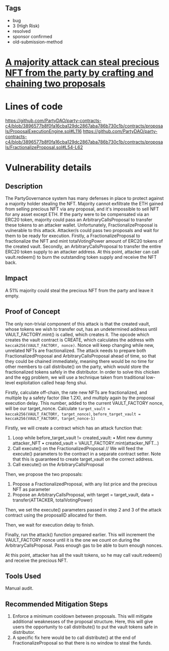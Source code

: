 ## Tags

- bug
- 3 (High Risk)
- resolved
- sponsor confirmed
- old-submission-method

# [ A majority attack can steal precious NFT from the party by crafting and chaining two proposals](https://github.com/code-423n4/2022-09-party-findings/issues/277) 

# Lines of code

https://github.com/PartyDAO/party-contracts-c4/blob/3896577b8f0fa16cba129dc2867aba786b730c1b/contracts/proposals/ProposalExecutionEngine.sol#L116
https://github.com/PartyDAO/party-contracts-c4/blob/3896577b8f0fa16cba129dc2867aba786b730c1b/contracts/proposals/FractionalizeProposal.sol#L54-L62


# Vulnerability details

## Description
The PartyGovernance system has many defenses in place to protect against a majority holder stealing the NFT. Majority cannot exfiltrate the ETH gained from selling precious NFT via any proposal, and it's impossible to sell NFT for any asset except ETH. If the party were to be compensated via an ERC20 token, majority could pass an ArbitraryCallsProposal to transfer these tokens to an attacker wallet. Unfortunately, FractionalizeProposal is vulnerable to this attack. Attacker/s could pass two proposals and wait for them to be ready for execution. Firstly, a FractionalizeProposal to fractionalize the NFT and mint totalVotingPower amount of ERC20 tokens of the created vault. Secondly, an ArbitraryCallsProposal to transfer the entire ERC20 token supply to an attacker address. At this point, attacker can call vault.redeem() to burn the outstanding token supply and receive the NFT back.

## Impact
A 51% majority could steal the precious NFT from the party and leave it empty.

## Proof of Concept
The only non-trivial component of this attack is that the created vault, whose tokens we wish to transfer out, has an undetermined address until VAULT_FACTORY.mint() is called, which creates it. The opcode which creates the vault contract is CREATE, which calculates the address with ```keccak256(VAULT_FACTORY, nonce)```. Nonce will keep changing while new, unrelated NFTs are fractionalized. The attack needs to prepare both FractionalizedProposal and ArbitraryCallsProposal ahead of time, so that they could be chained immediately, meaning there would be no time for other members to call distribute() on the party, which would store the fractionalized tokens safely in the distributor.
In order to solve this chicken and the egg problem, we will use a technique taken from traditional low-level exploitation called heap feng shui. 

Firstly, calculate off-chain, the rate new NFTs are fractionalized, and multiple by a safety factor (like 1.2X), and multiply again by the proposal execution delay. This number, added to the current VAULT_FACTORY nonce, will be our target_nonce. Calculate ```target_vault = keccak256(VAULT_FACTORY, target_nonce)```, ```before_target_vault = keccak256(VAULT_FACTORY, target_nonce-1)```

Firstly, we will create a contract which has an attack function that:
1. Loop while before_target_vault != created_vault:
	• Mint new dummy attacker_NFT
	• created_vault = VAULT_FACTORY.mint(attacker_NFT…)
2. Call execute() on the FractionalizedProposal  // We will feed the execute() parameters to the contract in a separate contract setter. Note that this is guaranteed to create target_vault on the correct address.
3. Call execute() on the ArbitraryCallsProposal

Then, we propose the two proposals:
1. Propose a FractionalizedProposal, with any list price and the precious NFT as parameter
2. Propose an ArbitraryCallsProposal, with target = target_vault, data = transfer(ATTACKER, totalVotingPower)

Then, we set the execute() parameters passed in step 2 and 3 of the attack contract using the proposalID allocated for them. 

Then, we wait for execution delay to finish.

Finally, run the attack() function prepared earlier. This will increment the VAULT_FACTORY nonce until it is the one we count on during the ArbitraryCallsProposal. Pass enough gas to be able to burn enough nonces.

At this point, attacker has all the vault tokens, so he may call vault.redeem() and receive the precious NFT.

## Tools Used
Manual audit.

## Recommended Mitigation Steps
1. Enforce a minimum cooldown between proposals. This will mitigate additional weaknesses of the proposal structure. Here, this will give users the opportunity to call distribute() to put the vault tokens safe in distributor.
2. A specific fix here would be to call distribute() at the end of FractionalizeProposal so that there is no window to steal the funds.

